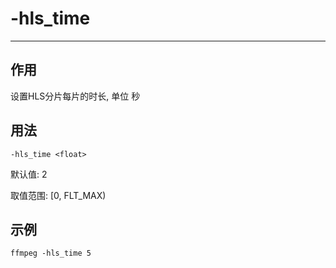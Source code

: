 # -hls_time

---

## 作用

设置HLS分片每片的时长, 单位 秒

## 用法

```shell
-hls_time <float>
```

默认值: 2

取值范围: [0, FLT_MAX)

## 示例

```shell
ffmpeg -hls_time 5
```
